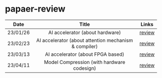 # papaer-review
|Date|Title|Links|
|:----:|:-------:|:----:|
|23/01/26|AI accelerator (about hardware)|[review](https://github.com/asuan99/papaer-review/blob/laboratory/Reviews/AI%20accelerator.pdf)|
|23/02/23|AI accelerator (about attention mechanism & compiler) |[review](https://github.com/asuan99/papaer-review/blob/laboratory/Reviews/02_23.pdf)|
|23/03/13|AI accelerator (about FPGA based) |[review](https://github.com/asuan99/papaer-review/blob/laboratory/Reviews/03_13.pdf)|
|23/04/11|Model Compression (with hardware codesign) |[review](https://github.com/asuan99/papaer-review/blob/laboratory/Reviews/model_compression.pdf)|
